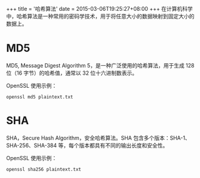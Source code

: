 +++
title = '哈希算法'
date = 2015-03-06T19:25:27+08:00
+++
在计算机科学中，哈希算法是一种常用的密码学技术，用于将任意大小的数据映射到固定大小的数据上。
<!--more-->
# MD5 
MD5, Message Digest Algorithm 5，是一种广泛使用的哈希算法，用于生成 128 位（16 字节）的哈希值，通常以 32 位十六进制数表示。

OpenSSL 使用示例：
``` Shell
openssl md5 plaintext.txt
```

# SHA
SHA，Secure Hash Algorithm，安全哈希算法。SHA 包含多个版本：SHA-1、SHA-256、SHA-384 等，每个版本都具有不同的输出长度和安全性。

OpenSSL 使用示例：
``` Shell
openssl sha256 plaintext.txt
```
